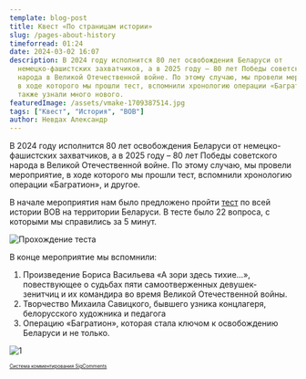```yaml
---
template: blog-post
title: Квест «По страницам истории»
slug: /pages-about-history
timeforread: 01:24
date: 2024-03-02 16:07
description: В 2024 году исполнится 80 лет освобождения Беларуси от
  немецко-фашистских захватчиков, а в 2025 году – 80 лет Победы советского
  народа в Великой Отечественной войне. По этому случаю, мы провели мероприятие,
  в ходе которого мы прошли тест, вспомнили хронологию операции «Багратион», а
  также узнали много нового.
featuredImage: /assets/vmake-1709387514.jpg
tags: ["Квест", "История", "ВОВ"]
author: Невдах Александр
---
```

В 2024 году исполнится 80 лет освобождения Беларуси от немецко-фашистских захватчиков, а в 2025 году – 80 лет Победы советского народа в Великой Отечественной войне. По этому случаю, мы провели мероприятие, в ходе которого мы прошли тест, вспомнили хронологию операции «Багратион», и другое. 

В начале мероприятия нам было предложено пройти [тест](https://onlinetestpad.com/ru/test/1407664-velikaya-otechestvennaya-vojna-na-territorii-belarusi-obrazovatelnyj-test-d) по всей истории ВОВ на территории Беларуси. В тесте было 22 вопроса, с которыми мы справились за 5 минут.

![Прохождение теста](/assets/photo_4_2024-03-02_13-16-48.jpg "Прохождение теста")

В конце мероприятие мы вспомнили: 

1. Произведение Бориса Васильева «А зори здесь тихие...», повествующее о судьбах пяти самоотверженных девушек-зенитчиц и их командира во время Великой Отечественной войны.
2. Т﻿ворчество Михаила Савицкого, бывшего узника концлагеря, белорусского художника и педагога
3. О﻿перацию  «Багратион», которая стала ключом к освобождению Беларуси и не только.

![1](/assets/photo_2_2024-03-02_13-16-48.jpg "1")

<div id="sigCommentsBlock"></div>
	<a href="http://sigcomments.com" style="font-size: 0.6em;">Система комментирования SigComments</a>
	<script type="text/javascript">
		(function(){
			var host_id = '7248';
			var script = document.createElement('script');
			script.type = 'text/javascript';
			script.async = true;
			script.src = '//sigcomments.com/chat/?host_id='+host_id;
			var ss = document.getElementsByTagName('script')[0]; 
			ss.parentNode.insertBefore(script, ss);
		})();
	</script>